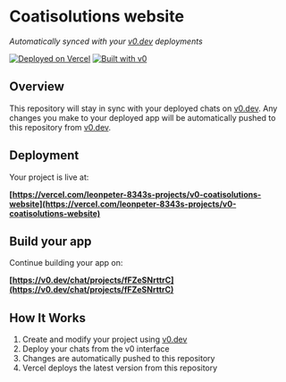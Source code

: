 # Coatisolutions website

*Automatically synced with your [v0.dev](https://v0.dev) deployments*

[![Deployed on Vercel](https://img.shields.io/badge/Deployed%20on-Vercel-black?style=for-the-badge&logo=vercel)](https://vercel.com/leonpeter-8343s-projects/v0-coatisolutions-website)
[![Built with v0](https://img.shields.io/badge/Built%20with-v0.dev-black?style=for-the-badge)](https://v0.dev/chat/projects/fFZeSNrttrC)

## Overview

This repository will stay in sync with your deployed chats on [v0.dev](https://v0.dev).
Any changes you make to your deployed app will be automatically pushed to this repository from [v0.dev](https://v0.dev).

## Deployment

Your project is live at:

**[https://vercel.com/leonpeter-8343s-projects/v0-coatisolutions-website](https://vercel.com/leonpeter-8343s-projects/v0-coatisolutions-website)**

## Build your app

Continue building your app on:

**[https://v0.dev/chat/projects/fFZeSNrttrC](https://v0.dev/chat/projects/fFZeSNrttrC)**

## How It Works

1. Create and modify your project using [v0.dev](https://v0.dev)
2. Deploy your chats from the v0 interface
3. Changes are automatically pushed to this repository
4. Vercel deploys the latest version from this repository

